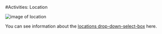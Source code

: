 #Activities: Location

![image of location](../img/activity/location.png)


You can see information about the [locations drop-down-select-box](https://github.com/cecentral/Project-Central-User-Manual/blob/master/locations_drop_down_select_box.md) here.



